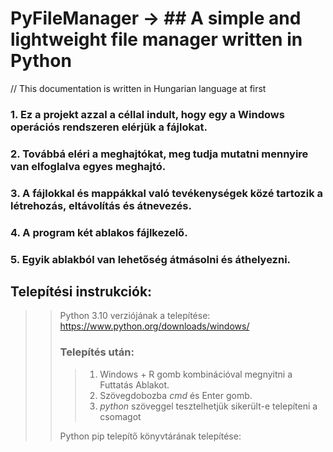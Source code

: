# PyFileManager ->  ## A simple and lightweight file manager written in Python
// This documentation is written in Hungarian language at first 


### 1. Ez a projekt azzal a céllal indult, hogy egy a Windows operációs rendszeren elérjük a fájlokat. 
### 2. Továbbá eléri a meghajtókat, meg tudja mutatni mennyire van elfoglalva egyes meghajtó. 
### 3. A fájlokkal és mappákkal való tevékenységek közé tartozik a létrehozás, eltávolítás és átnevezés. 
### 4. A program két ablakos fájlkezelő. 
### 5. Egyik ablakból van lehetőség átmásolni és áthelyezni. 


## Telepítési instrukciók:


>> Python 3.10 verziójának a telepítése: https://www.python.org/downloads/windows/
>> ### Telepítés után:
>>> 1. Windows + R gomb kombinációval megnyitni a Futtatás Ablakot. 
>>> 2. Szövegdobozba *cmd* és Enter gomb. 
>>> 3. *python* szöveggel tesztelhetjük sikerült-e telepíteni a csomagot
>>
>> Python pip telepítő könyvtárának telepítése: 
>>
>>
>>